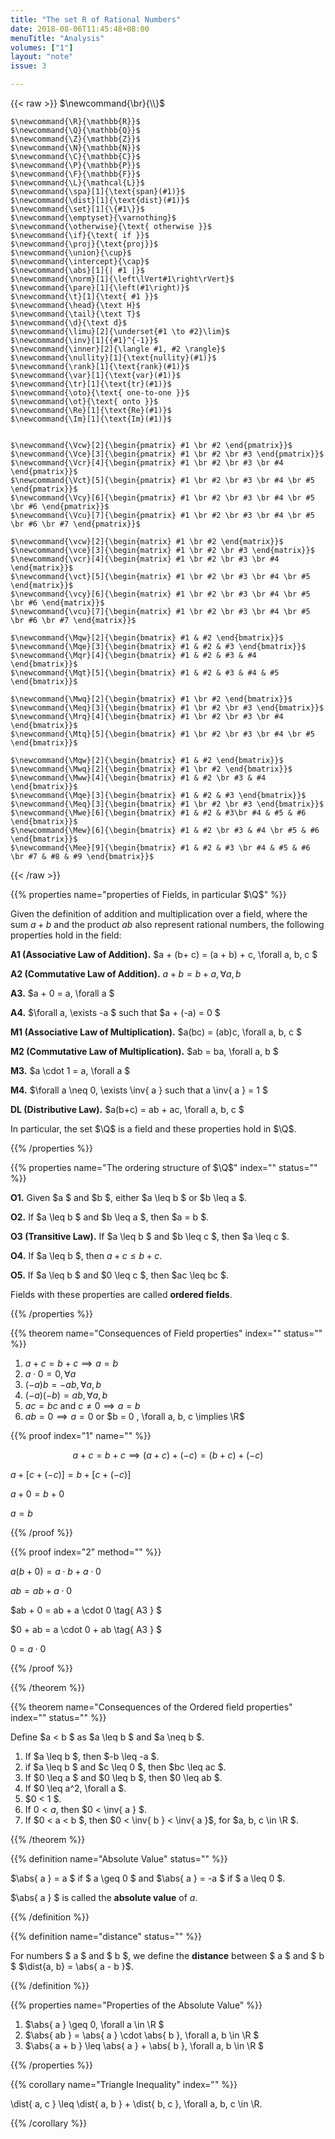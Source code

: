 ```yaml
---
title: "The set R of Rational Numbers"
date: 2018-08-06T11:45:48+08:00
menuTitle: "Analysis"
volumes: ["1"]
layout: "note"
issue: 3

---
```



<!--more-->

<div class="latex-macros">
  {{< raw >}}
    $\newcommand{\br}{\\}$

    $\newcommand{\R}{\mathbb{R}}$
    $\newcommand{\Q}{\mathbb{Q}}$
    $\newcommand{\Z}{\mathbb{Z}}$
    $\newcommand{\N}{\mathbb{N}}$
    $\newcommand{\C}{\mathbb{C}}$
    $\newcommand{\P}{\mathbb{P}}$
    $\newcommand{\F}{\mathbb{F}}$
    $\newcommand{\L}{\mathcal{L}}$
    $\newcommand{\spa}[1]{\text{span}(#1)}$
    $\newcommand{\dist}[1]{\text{dist}(#1)}$
    $\newcommand{\set}[1]{\{#1\}}$
    $\newcommand{\emptyset}{\varnothing}$
    $\newcommand{\otherwise}{\text{ otherwise }}$
    $\newcommand{\if}{\text{ if }}$
    $\newcommand{\proj}{\text{proj}}$
    $\newcommand{\union}{\cup}$
    $\newcommand{\intercept}{\cap}$
    $\newcommand{\abs}[1]{| #1 |}$
    $\newcommand{\norm}[1]{\left\lVert#1\right\rVert}$
    $\newcommand{\pare}[1]{\left(#1\right)}$
    $\newcommand{\t}[1]{\text{ #1 }}$
    $\newcommand{\head}{\text H}$
    $\newcommand{\tail}{\text T}$
    $\newcommand{\d}{\text d}$
    $\newcommand{\limu}[2]{\underset{#1 \to #2}\lim}$
    $\newcommand{\inv}[1]{{#1}^{-1}}$
    $\newcommand{\inner}[2]{\langle #1, #2 \rangle}$
    $\newcommand{\nullity}[1]{\text{nullity}(#1)}$
    $\newcommand{\rank}[1]{\text{rank}(#1)}$
    $\newcommand{\var}[1]{\text{var}(#1)}$
    $\newcommand{\tr}[1]{\text{tr}(#1)}$
    $\newcommand{\oto}{\text{ one-to-one }}$
    $\newcommand{\ot}{\text{ onto }}$
    $\newcommand{\Re}[1]{\text{Re}(#1)}$
    $\newcommand{\Im}[1]{\text{Im}(#1)}$


    $\newcommand{\Vcw}[2]{\begin{pmatrix} #1 \br #2 \end{pmatrix}}$
    $\newcommand{\Vce}[3]{\begin{pmatrix} #1 \br #2 \br #3 \end{pmatrix}}$
    $\newcommand{\Vcr}[4]{\begin{pmatrix} #1 \br #2 \br #3 \br #4 \end{pmatrix}}$
    $\newcommand{\Vct}[5]{\begin{pmatrix} #1 \br #2 \br #3 \br #4 \br #5 \end{pmatrix}}$
    $\newcommand{\Vcy}[6]{\begin{pmatrix} #1 \br #2 \br #3 \br #4 \br #5 \br #6 \end{pmatrix}}$
    $\newcommand{\Vcu}[7]{\begin{pmatrix} #1 \br #2 \br #3 \br #4 \br #5 \br #6 \br #7 \end{pmatrix}}$

    $\newcommand{\vcw}[2]{\begin{matrix} #1 \br #2 \end{matrix}}$
    $\newcommand{\vce}[3]{\begin{matrix} #1 \br #2 \br #3 \end{matrix}}$
    $\newcommand{\vcr}[4]{\begin{matrix} #1 \br #2 \br #3 \br #4 \end{matrix}}$
    $\newcommand{\vct}[5]{\begin{matrix} #1 \br #2 \br #3 \br #4 \br #5 \end{matrix}}$
    $\newcommand{\vcy}[6]{\begin{matrix} #1 \br #2 \br #3 \br #4 \br #5 \br #6 \end{matrix}}$
    $\newcommand{\vcu}[7]{\begin{matrix} #1 \br #2 \br #3 \br #4 \br #5 \br #6 \br #7 \end{matrix}}$

    $\newcommand{\Mqw}[2]{\begin{bmatrix} #1 & #2 \end{bmatrix}}$
    $\newcommand{\Mqe}[3]{\begin{bmatrix} #1 & #2 & #3 \end{bmatrix}}$
    $\newcommand{\Mqr}[4]{\begin{bmatrix} #1 & #2 & #3 & #4 \end{bmatrix}}$
    $\newcommand{\Mqt}[5]{\begin{bmatrix} #1 & #2 & #3 & #4 & #5 \end{bmatrix}}$

    $\newcommand{\Mwq}[2]{\begin{bmatrix} #1 \br #2 \end{bmatrix}}$
    $\newcommand{\Meq}[3]{\begin{bmatrix} #1 \br #2 \br #3 \end{bmatrix}}$
    $\newcommand{\Mrq}[4]{\begin{bmatrix} #1 \br #2 \br #3 \br #4 \end{bmatrix}}$
    $\newcommand{\Mtq}[5]{\begin{bmatrix} #1 \br #2 \br #3 \br #4 \br #5 \end{bmatrix}}$

    $\newcommand{\Mqw}[2]{\begin{bmatrix} #1 & #2 \end{bmatrix}}$
    $\newcommand{\Mwq}[2]{\begin{bmatrix} #1 \br #2 \end{bmatrix}}$
    $\newcommand{\Mww}[4]{\begin{bmatrix} #1 & #2 \br #3 & #4 \end{bmatrix}}$
    $\newcommand{\Mqe}[3]{\begin{bmatrix} #1 & #2 & #3 \end{bmatrix}}$
    $\newcommand{\Meq}[3]{\begin{bmatrix} #1 \br #2 \br #3 \end{bmatrix}}$
    $\newcommand{\Mwe}[6]{\begin{bmatrix} #1 & #2 & #3\br #4 & #5 & #6 \end{bmatrix}}$
    $\newcommand{\Mew}[6]{\begin{bmatrix} #1 & #2 \br #3 & #4 \br #5 & #6 \end{bmatrix}}$
    $\newcommand{\Mee}[9]{\begin{bmatrix} #1 & #2 & #3 \br #4 & #5 & #6 \br #7 & #8 & #9 \end{bmatrix}}$
  {{< /raw >}}
</div>

{{% properties name="properties of Fields, in particular $\Q$" %}}

Given the definition of addition and multiplication over a field, where the sum $a + b$ and the product $ab$ also represent rational numbers, the following properties hold in the field:

**A1 (Associative Law of Addition).** $a + (b+ c) = (a + b) + c, \forall a, b, c $

**A2 (Commutative Law of Addition).** $a+ b = b + a, \forall a, b$

**A3.** $a + 0 = a, \forall a $

**A4.** $\forall a, \exists -a $ such that $a + (-a) = 0 $

**M1 (Associative Law of Multiplication).** $a(bc) = (ab)c, \forall a, b, c $

**M2 (Commutative Law of Multiplication).** $ab = ba, \forall a, b $

**M3.** $a \cdot 1 = a, \forall a $

**M4.** $\forall a \neq 0, \exists \inv{ a } such that a \inv{ a } = 1 $

**DL (Distributive Law).** $a(b+c) = ab + ac, \forall a, b, c $

In particular, the set $\Q$ is a field and these properties hold in $\Q$.

{{% /properties %}}

{{% properties name="The ordering structure of $\Q$" index="" status="" %}}

**O1.** Given $a $ and $b $, either $a \leq b $ or $b \leq a $.

**O2.** If $a \leq b $ and $b \leq a $, then $a = b $.

**O3 (Transitive Law).** If $a \leq b $ and $b \leq c $, then $a \leq c $.

**O4.** If $a \leq b $, then $a +c \leq b + c$.

**O5.** If $a \leq b $ and $0 \leq c $, then $ac \leq bc $.

Fields with these properties are called **ordered fields**.

{{% /properties %}}

{{% theorem name="Consequences of Field properties" index="" status="" %}}

1. $a + c = b + c \implies a = b$
2. $a \cdot 0 = 0, \forall a$
3. $(-a)b = -ab, \forall a,b$
4. $(-a)(-b) = ab, \forall a, b$
5. $ac = bc$ and $c \neq 0 \implies a = b$
6. $ab = 0 \implies a = 0$ or $b = 0 , \forall a, b, c \implies \R$

{{% proof index="1" name="" %}}

$$a + c = b + c \implies (a + c) + (-c) = (b + c) + (-c) $$

$a + [c + (-c)] = b + [c + (-c)] \tag{A1}$

$a + 0 = b + 0 \tag{ A4 }$

$a = b \tag{ A3 }$

{{% /proof %}}

{{% proof index="2" method="" %}}

$a(b + 0) = a \cdot b + a \cdot 0 \tag{ DL }$

$ab = ab + a \cdot 0 \tag{ A3 }$

$ab + 0 = ab + a \cdot 0 \tag{ A3 } $

$0 + ab = a \cdot 0 + ab \tag{ A3 } $

$0 = a \cdot 0 \tag{ 1 }$

{{% /proof %}}

{{% /theorem %}}


{{% theorem name="Consequences of the Ordered field properties" index="" status="" %}}

Define $a < b $ as $a \leq b $ and $a \neq b $.

1. If $a \leq b $, then $-b \leq -a $.
2. if $a \leq b $ and $c \leq 0 $, then $bc \leq ac $.
3. If $0 \leq a $ and $0 \leq b $, then $0 \leq ab $.
4. If $0 \leq a^2, \forall a $.
5. $0 < 1 $.
6. If $0 < a$, then $0 < \inv{ a } $.
7. If $0 < a < b $, then $0 < \inv{ b } < \inv{ a }$, for $a, b, c \in \R $.

{{% /theorem %}}

{{% definition name="Absolute Value" status="" %}}

$\abs{ a } = a $ if $ a \geq 0 $ and $\abs{ a } = -a $ if $ a \leq 0 $.

$\abs{ a } $ is called the **absolute value** of $a$.

{{% /definition %}}

{{% definition name="distance" status="" %}}

For numbers $ a $ and $ b $, we define the **distance** between $ a $ and $ b $ $\dist{a, b} = \abs{ a - b }$.

{{% /definition %}}

{{% properties name="Properties of the Absolute Value" %}}

1. $\abs{ a } \geq 0, \forall a \in \R $
2. $\abs{ ab } = \abs{ a } \cdot \abs{ b }, \forall a, b \in \R $
3. $\abs{ a + b } \leq \abs{ a } + \abs{ b }, \forall a, b \in \R $

{{% /properties %}}

{{% corollary name="Triangle Inequality" index="" %}}

\dist{ a, c } \leq \dist{ a, b } + \dist{ b, c }, \forall a, b, c \in \R.

{{% /corollary %}}



